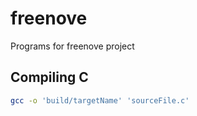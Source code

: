 # freenove

Programs for freenove project

## Compiling C

```bash
gcc -o 'build/targetName' 'sourceFile.c'
```
